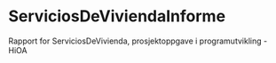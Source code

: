 ServiciosDeViviendaInforme
==========================

Rapport for ServiciosDeVivienda, prosjektoppgave i programutvikling - HiOA

